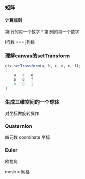 ### 矩阵
#### 计算规则
第i行的每一个数字 * 第j列的每一个数字

i行数 === j列数


### 理解canvas的setTransform
```js
ctx.setTransform(a, b, c, d, e, f);
[ 
    a	c	e
    b	d	f	
    0	0	1 
]
```

### 生成三维空间的一个球体
对坐标做旋转操作

### Quaternion
四元数
coordinate 坐标

### Euler
欧拉角

mesh = 网格
